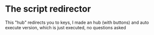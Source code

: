 # The script redirector
This "hub" redirects you to keys, I made an hub (with buttons) and auto execute version, which is just executed, no questions asked
